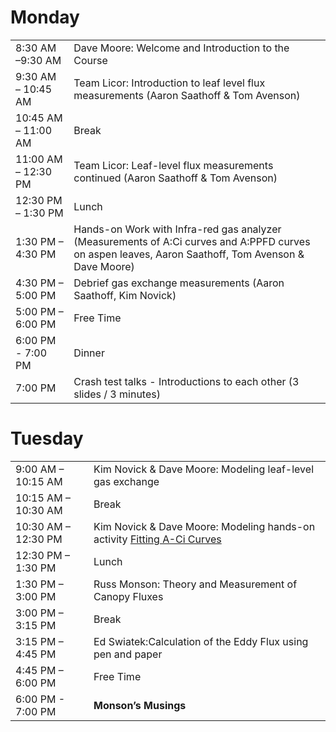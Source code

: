 # Monday 

|                     |                                          |
| ------------------- | ---------------------------------------- |
| 8:30 AM –9:30 AM    | Dave Moore: Welcome and Introduction to the Course |
| 9:30 AM – 10:45 AM  | Team Licor: Introduction to leaf level flux measurements (Aaron Saathoff & Tom Avenson) |
| 10:45 AM – 11:00 AM | Break                                    |
| 11:00 AM – 12:30 PM | Team Licor: Leaf-level flux measurements continued (Aaron Saathoff & Tom Avenson) |
| 12:30 PM – 1:30 PM  | Lunch                                    |
| 1:30 PM – 4:30 PM   | Hands-on Work with Infra-red gas analyzer (Measurements of A:Ci curves and A:PPFD curves on aspen leaves, Aaron Saathoff, Tom Avenson & Dave Moore) |
| 4:30 PM – 5:00 PM   | Debrief gas exchange measurements (Aaron Saathoff, Kim Novick) |
| 5:00 PM – 6:00 PM   | Free Time                                |
| 6:00 PM - 7:00 PM   | Dinner                                   |
| 7:00 PM             | Crash test talks - Introductions to each other (3 slides / 3 minutes) |

# Tuesday 

|                     |                                          |
| ------------------- | ---------------------------------------- |
| 9:00 AM – 10:15 AM  | Kim Novick & Dave Moore: Modeling leaf-level gas exchange |
| 10:15 AM – 10:30 AM | Break                                    |
| 10:30 AM – 12:30 PM | Kim Novick & Dave Moore: Modeling hands-on activity [Fitting A-Ci Curves](co2-response-curves.md) |
| 12:30 PM – 1:30 PM  | Lunch                                    |
| 1:30 PM – 3:00 PM   | Russ Monson: Theory and Measurement of Canopy Fluxes |
| 3:00 PM – 3:15 PM   | Break                                    |
| 3:15 PM – 4:45 PM   | Ed Swiatek:Calculation of the Eddy Flux using pen and paper |
| 4:45 PM – 6:00 PM   | Free Time                                |
| 6:00 PM - 7:00 PM   | **Monson’s Musings**                     |

